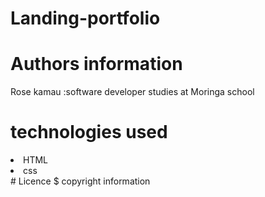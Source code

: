 # Landing-portfolio
# Authors information
Rose kamau :software developer
studies at Moringa school
# technologies used
<li>HTML</li>
<li>css</li>
# Licence $ copyright information